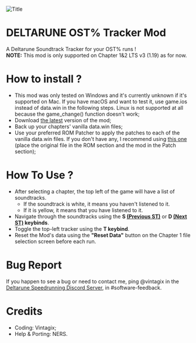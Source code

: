 ![Title](https://github.com/user-attachments/assets/96a19e94-6e4a-4ea9-ab58-13874e8301a1)

# DELTARUNE OST% Tracker Mod
A Deltarune Soundtrack Tracker for your OST% runs !<br>
**NOTE:** This mod is only supported on Chapter 1&2 LTS v3 (1.19) as for now.

# How to install ?
- This mod was only tested on Windows and it's currently unknown if it's supported on Mac. If you have macOS and want to test it, use game.ios instead of data.win in the following steps. Linux is not supported at all because the game_change() function doesn't work;
- Download [the latest](https://github.com/VintagixDev/DELTARUNE_OSTTracker/releases) version of the mod;
- Back up your chapters' vanilla data.win files;
- Use your preferred ROM Patcher to apply the patches to each of the vanilla data.win files. If you don't have any, I recommend using [this one](https://www.marcrobledo.com/RomPatcher.js/) (place the original file in the ROM section and the mod in the Patch section);

# How To Use ?
- After selecting a chapter, the top left of the game will have a list of soundtracks.
   - If the soundtrack is white, it means you haven't listened to it.
   - If it is yellow, it means that you have listened to it.
- Navigate through the soundtracks using the **S <ins>(Previous ST)</ins>** or **D <ins>(Next ST)</ins> keybinds**.
- Toggle the top-left tracker using the **T keybind**.
- Reset the Mod's data using the **"Reset Data"** button on the Chapter 1 file selection screen before each run.

# Bug Report
If you happen to see a bug or need to contact me, ping @vintagix in the [Deltarune Speedrunning Discord Server](discord.com/N5fv4kEwsB), in #software-feedback.

# Credits
- Coding: Vintagix;
- Help & Porting: NERS.

